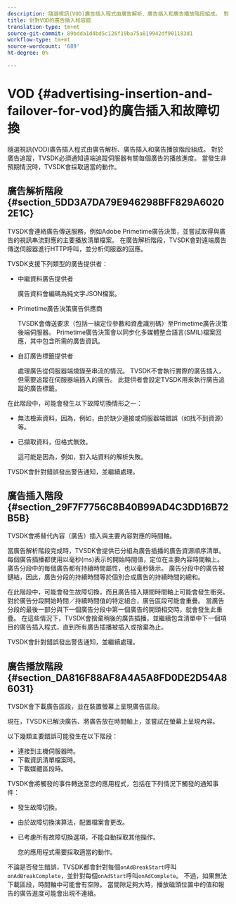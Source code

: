 ```yaml
---
description: 隨選視訊(VOD)廣告插入程式由廣告解析、廣告插入和廣告播放階段組成。 對於廣告追蹤，TVSDK必須通知遠端追蹤伺服器有關每個廣告的播放進度。 當發生非預期情況時，TVSDK會採取適當的動作。
title: 針對VOD的廣告插入和容錯
translation-type: tm+mt
source-git-commit: 89bdda1d4bd5c126f19ba75a819942df901183d1
workflow-type: tm+mt
source-wordcount: '689'
ht-degree: 0%

---
```



# VOD {#advertising-insertion-and-failover-for-vod}的廣告插入和故障切換

隨選視訊(VOD)廣告插入程式由廣告解析、廣告插入和廣告播放階段組成。 對於廣告追蹤，TVSDK必須通知遠端追蹤伺服器有關每個廣告的播放進度。 當發生非預期情況時，TVSDK會採取適當的動作。

## 廣告解析階段{#section_5DD3A7DA79E946298BFF829A60202E1C}

TVSDK會連絡廣告傳送服務，例如Adobe Primetime廣告決策，並嘗試取得與廣告的視訊串流對應的主要播放清單檔案。 在廣告解析階段，TVSDK會對遠端廣告傳送伺服器進行HTTP呼叫，並分析伺服器的回應。

TVSDK支援下列類型的廣告提供者：

* 中繼資料廣告提供者

   廣告資料會編碼為純文字JSON檔案。
* Primetime廣告決策廣告供應商

   TVSDK會傳送要求（包括一組定位參數和資產識別碼）至Primetime廣告決策後端伺服器。 Primetime廣告決策會以同步化多媒體整合語言(SMIL)檔案回應，其中包含所需的廣告資訊。
* 自訂廣告標籤提供者

   處理廣告從伺服器端燒錄至串流的情況。 TVSDK不會執行實際的廣告插入，但需要追蹤在伺服器端插入的廣告。 此提供者會設定TVSDK用來執行廣告追蹤的廣告標籤。

在此階段中，可能會發生以下故障切換情形之一：

* 無法檢索資料，因為，例如，由於缺少連接或伺服器端錯誤（如找不到資源）等。
* 已擷取資料，但格式無效。

   這可能是因為，例如，對入站資料的解析失敗。

TVSDK會針對錯誤發出警告通知，並繼續處理。

## 廣告插入階段{#section_29F7F7756C8B40B99AD4C3DD16B72B5B}

TVSDK會將替代內容（廣告）插入與主要內容對應的時間軸。

當廣告解析階段完成時，TVSDK會提供已分組為廣告插播的廣告資源順序清單。 每個廣告插播都使用以毫秒(ms)表示的開始時間值，定位在主要內容時間軸上。 廣告分段中的每個廣告都有持續時間屬性，也以毫秒錶示。 廣告分段中的廣告被鏈結，因此，廣告分段的持續時間等於個別合成廣告的持續時間的總和。

在此階段中，可能會發生故障切換，而且廣告插入期間時間軸上可能會發生衝突。 對於廣告分段開始時間／持續時間值的特定組合，廣告區段可能會重疊。 當廣告分段的最後一部分與下一個廣告分段中第一個廣告的開頭相交時，就會發生此重疊。 在這些情況下，TVSDK會捨棄稍後的廣告插播，並繼續包含清單中下一個項目的廣告插入程式，直到所有廣告插播被插入或捨棄為止。

TVSDK會針對錯誤發出警告通知，並繼續處理。

## 廣告播放階段{#section_DA816F88AF8A4A5A8FD0DE2D54A86031}

TVSDK會下載廣告區段，並在裝置螢幕上呈現廣告區段。

現在，TVSDK已解決廣告、將廣告放在時間軸上，並嘗試在螢幕上呈現內容。

以下幾類主要錯誤可能發生在以下階段：

* 連接到主機伺服器時。
* 下載資訊清單檔案時。
* 下載媒體區段時。

TVSDK會將觸發的事件轉送至您的應用程式，包括在下列情況下觸發的通知事件：

* 發生故障切換。
* 由於故障切換演算法，配置檔案會更改。
* 已考慮所有故障切換選項，不能自動採取其他操作。

   您的應用程式需要採取適當的動作。

不論是否發生錯誤，TVSDK都會針對每個`onAdBreakStart`呼叫`onAdBreakComplete`，並針對每個`onAdStart`呼叫`onAdComplete`。 不過，如果無法下載區段，時間軸中可能會有空隙。 當間隙足夠大時，播放磁頭位置中的值和報告的廣告進度可能會出現不連續。
